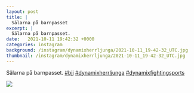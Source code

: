 ```yaml
---
layout: post
title: |
  Sälarna på barnpasset
excerpt: |
  Sälarna på barnpasset.   
date:   2021-10-11 19:42:32 +0000
categories: instagram
background: /instagram/dynamixherrljunga/2021-10-11_19-42-32_UTC.jpg
thumbnail: /instagram/dynamixherrljunga/2021-10-11_19-42-32_UTC.jpg
---
```

Sälarna på barnpasset. [#bjj](https://www.instagram.com/explore/tags/bjj/) [#dynamixherrljunga](https://www.instagram.com/explore/tags/dynamixherrljunga/) [#dynamixfightingsports](https://www.instagram.com/explore/tags/dynamixfightingsports/)



<img src='/www-dynamix-herrljunga/instagram/dynamixherrljunga/2021-10-11_19-42-32_UTC.jpg' class='img-fluid' />
